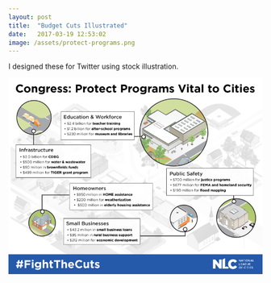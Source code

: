 ```yaml
---
layout: post
title:  "Budget Cuts Illustrated"
date:   2017-03-19 12:53:02
image: /assets/protect-programs.png
---
```


I designed these for Twitter using stock illustration.

[![What will Trump's budget cut in your city? Education and infrastructure.](/assets/protect-programs.png)](https://twitter.com/leagueofcities/status/850381415065808896)

<!-- [![Congress: Protect Programs Vital To Cities](/assets/protect-programs)]() -->
